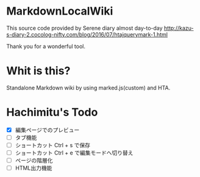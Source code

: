 MarkdownLocalWiki
======================

This source code provided by Serene diary almost day-to-day
http://kazu-s-diary-2.cocolog-nifty.com/blog/2016/07/htajquerymark-1.html

Thank you for a wonderful tool.

Whit is this?
========
Standalone Markdown wiki by using marked.js(custom) and HTA.

Hachimitu's Todo
======
- [X] 編集ページでのプレビュー
- [ ] タブ機能
- [ ] ショートカット Ctrl + s で保存
- [ ] ショートカット Ctrl + e で編集モードへ切り替え
- [ ] ページの階層化
- [ ] HTML出力機能
